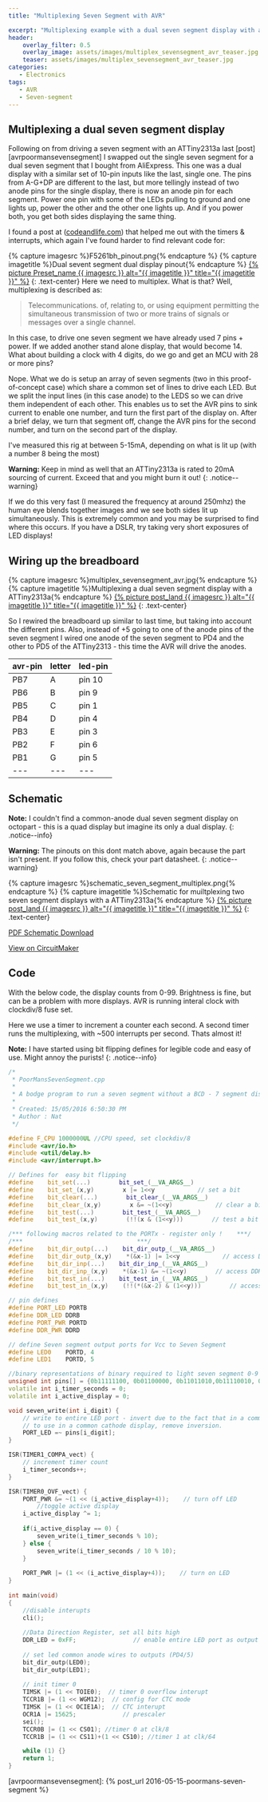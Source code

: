 ```yaml
---
title: "Multiplexing Seven Segment with AVR"

excerpt: "Multiplexing example with a dual seven segment display with a ATTiny 2313a"
header:
    overlay_filter: 0.5
    overlay_image: assets/images/multiplex_sevensegment_avr_teaser.jpg
    teaser: assets/images/multiplex_sevensegment_avr_teaser.jpg
categories:
   - Electronics
tags:     
   - AVR
   - Seven-segment
---    
```



## Multiplexing a dual seven segment display

Following on from driving a seven segment with an ATTiny2313a last [post][avrpoormansevensegment] I swapped out the single seven segment for a dual seven segment that I bought from AliExpress.  This one was a dual display with a similar set of 10-pin inputs like the last, single one.  The pins from A-G+DP are different to the last, but more tellingly instead of two anode pins for the single display, there is now an anode pin for each segment.  Power one pin with some of the LEDs pulling to ground and one lights up, power the other and the other one lights up.  And if you power both, you get both sides displaying the same thing.

I found a post at ([codeandlife.com][mplexsite]) that helped me out with the timers & interrupts, which again I've found harder to find relevant code for:

{% capture imagesrc %}F5261bh_pinout.png{% endcapture %}
{% capture imagetitle %}Dual sevent segment dual display pinout{% endcapture %}
<a href="/assets/images/{{ imagesrc }}">{% picture Preset_name {{ imagesrc }} alt="{{ imagetitle }}" title="{{ imagetitle }}" %}</a>
{: .text-center}
Here we need to multiplex.  What is that?  Well, multiplexing is described as:

> Telecommunications. of, relating to, or using equipment permitting the simultaneous transmission of two or more trains of signals or messages over a single channel.

In this case, to drive one seven segment we have already used 7 pins + power.  If we added another stand alone display, that would become 14.  What about building a clock with 4 digits, do we go and get an MCU with 28 or more pins?

Nope.  What we do is setup an array of seven segments (two in this proof-of-concept case) which share a common set of lines to drive each LED.  But we split the input lines (in this case anode) to the LEDS so we can drive them independent of each other.  This enables us to set the AVR pins to sink current to enable one number, and turn the first part of the display on.  After a brief delay, we turn that segment off, change the AVR pins for the second number, and turn on the second part of the display.

I've measured this rig at between 5-15mA, depending on what is lit up (with a number 8 being the most)

**Warning:** Keep in mind as well that an ATTiny2313a is rated to 20mA sourcing of current.  Exceed that and you might burn it out!
{: .notice--warning}

If we do this very fast (I measured the frequency at around 250mhz) the human eye blends together images and we see both sides lit up simultaneously.   This is extremely common and you may be surprised to find where this occurs.  If you have a DSLR, try taking very short exposures of LED displays!

## Wiring up the breadboard


{% capture imagesrc %}multiplex_sevensegment_avr.jpg{% endcapture %}
{% capture imagetitle %}Multiplexing a dual seven segment display with a ATTiny2313a{% endcapture %}
<a href="/assets/images/{{ imagesrc }}">{% picture post_land {{ imagesrc }} alt="{{ imagetitle }}" title="{{ imagetitle }}" %}</a>
{: .text-center}

So I rewired the breadboard up similar to last time, but taking into account the different pins.  Also, instead of +5 going to one of the anode pins of the seven segment I wired one anode of the seven segment to PD4 and the other to PD5 of the ATTiny2313 - this time the AVR will drive the anodes.

| avr-pin | letter | led-pin
|---|---|---|
| PB7  | A | pin 10 |
| PB6  | B | pin 9 |
| PB5  | C | pin 1 |
| PB4  | D | pin 4 |
| PB3  | E | pin 3 |
| PB2  | F | pin 6 |
| PB1  | G | pin 5 |
|---|---|---|

## Schematic

**Note:** I couldn't find a common-anode dual seven segment display on octopart - this is a quad display but imagine its only a dual display.
{: .notice--info}

**Warning:** The pinouts on this dont match above, again because the part isn't present.  If you follow this, check your part datasheet.
{: .notice--warning}


{% capture imagesrc %}schematic_seven_segment_multiplex.png{% endcapture %}
{% capture imagetitle %}Schematic for muiltplexing two seven segment displays with a ATTiny2313a{% endcapture %}
<a href="/assets/images/{{ imagesrc }}">{% picture post_land {{ imagesrc }} alt="{{ imagetitle }}" title="{{ imagetitle }}" %}</a>
{: .text-center}

[PDF Schematic Download][schematicpdf]

[View on CircuitMaker][circuitmaker]


## Code

With the below code, the display counts from 0-99.  Brightness is fine, but can be a problem with more displays.  AVR is running interal clock with clockdiv/8 fuse set.

Here we use a timer to increment a counter each second.  A second timer runs the multiplexing, with ~500 interrupts per second.  Thats almost it!

**Note:** I have started using bit flipping defines for legible code and easy of use.  Might annoy the purists!
{: .notice--info} 

```cpp
/*
 * PoorMansSevenSegment.cpp
 *
 * A bodge program to run a seven segment without a BCD - 7 segment display decoder
 * 
 * Created: 15/05/2016 6:50:30 PM
 * Author : Nat
 */ 

#define F_CPU 1000000UL //CPU speed, set clockdiv/8
#include <avr/io.h>
#include <util/delay.h>
#include <avr/interrupt.h>

// Defines for  easy bit flipping
#define    bit_set(...)        bit_set_(__VA_ARGS__)
#define    bit_set_(x,y)        x |= 1<<y            // set a bit
#define    bit_clear(...)        bit_clear_(__VA_ARGS__)
#define    bit_clear_(x,y)        x &= ~(1<<y)            // clear a bit
#define    bit_test(...)        bit_test_(__VA_ARGS__)
#define    bit_test_(x,y)        (!!(x & (1<<y)))        // test a bit

/*** following macros related to the PORTx - register only !    ***/
/***                                ***/
#define    bit_dir_outp(...)    bit_dir_outp_(__VA_ARGS__)
#define    bit_dir_outp_(x,y)    *(&x-1) |= 1<<y            // access DDRx of PORTx !
#define    bit_dir_inp(...)    bit_dir_inp_(__VA_ARGS__)
#define    bit_dir_inp_(x,y)    *(&x-1) &= ~(1<<y)        // access DDRx of PORTx !
#define    bit_test_in(...)    bit_test_in_(__VA_ARGS__)
#define    bit_test_in_(x,y)    (!!(*(&x-2) & (1<<y)))        // access PINx of PORTx !

// pin defines
#define PORT_LED PORTB
#define DDR_LED DDRB
#define PORT_PWR PORTD
#define DDR_PWR DDRD

// define Seven segment output ports for Vcc to Seven Segment
#define LED0    PORTD, 4
#define LED1    PORTD, 5

//binary representations of binary required to light seven segment 0-9
unsigned int pins[] = {0b11111100, 0b01100000, 0b11011010,0b11110010, 0b01100110, 0b10110110, 0b10111110, 0b11100000, 0b11111110, 0b11100110}; 
volatile int i_timer_seconds = 0;
volatile int i_active_display = 0;

void seven_write(int i_digit) {
    // write to entire LED port - invert due to the fact that in a common anode display LOW = on.
    // to use in a common cathode display, remove inversion.
    PORT_LED =~ pins[i_digit];   
}

ISR(TIMER1_COMPA_vect) {
    // increment timer count
    i_timer_seconds++;            
}

ISR(TIMER0_OVF_vect) {
    PORT_PWR &= ~(1 << (i_active_display+4));    // turn off LED
        //toggle active display
    i_active_display ^= 1;
	
    if(i_active_display == 0) {
        seven_write(i_timer_seconds % 10);
    } else {
		seven_write(i_timer_seconds / 10 % 10);
    } 
	
    PORT_PWR |= (1 << (i_active_display+4));    // turn on LED
}
    
int main(void)
{
    //disable interupts
    cli();
	
    //Data Direction Register, set all bits high
    DDR_LED = 0xFF;                // enable entire LED port as output
	
    // set led common anode wires to outputs (PD4/5)
    bit_dir_outp(LED0);
    bit_dir_outp(LED1);
	
    // init timer 0
    TIMSK |= (1 << TOIE0);  // timer 0 overflow interupt
    TCCR1B |= (1 << WGM12);  // config for CTC mode
    TIMSK |= (1 << OCIE1A);  // CTC interupt
    OCR1A |= 15625;             // prescaler
    sei();
    TCCR0B |= (1 << CS01); //timer 0 at clk/8
    TCCR1B |= (1 << CS11)+(1 << CS10); //timer 1 at clk/64

    while (1) {}
    return 1;
}
```

[schematicpdf]: /assets/pdf/AVR_Multiplex_Seven_Segment.PDF
[circuitmaker]: http://circuitmaker.com/Projects/0B2CC870-16DB-4604-87C3-4571C2FBB3D5

[mplexsite]: http://codeandlife.com/2012/02/24/7-segment-multiplexing-with-uln2003-pnp-transistors/
[avrpoormansevensegment]: {% post_url 2016-05-15-poormans-seven-segment %}